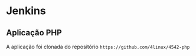 # Jenkins

## Aplicação PHP
A aplicação foi clonada do repositório `https://github.com/4linux/4542-php`
